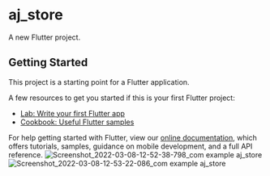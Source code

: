 # aj_store

A new Flutter project.

## Getting Started

This project is a starting point for a Flutter application.

A few resources to get you started if this is your first Flutter project:

- [Lab: Write your first Flutter app](https://flutter.dev/docs/get-started/codelab)
- [Cookbook: Useful Flutter samples](https://flutter.dev/docs/cookbook)

For help getting started with Flutter, view our
[online documentation](https://flutter.dev/docs), which offers tutorials,
samples, guidance on mobile development, and a full API reference.
![Screenshot_2022-03-08-12-52-38-798_com example aj_store](https://user-images.githubusercontent.com/95268085/157243729-43d14bd9-a40b-4840-8e11-19612fe17371.jpg)
![Screenshot_2022-03-08-12-53-22-086_com example aj_store](https://user-images.githubusercontent.com/95268085/157243921-06d5b2ee-5100-4209-9c0e-d993b5a6f364.jpg)
